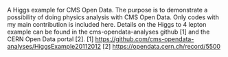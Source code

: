 A Higgs example for CMS Open Data.
The purpose is to demonstrate a possibility of doing physics analysis with CMS Open Data.
Only codes with my main contribution is included here.
Details on the Higgs to 4 lepton example can be found in the cms-opendata-analyses github [1] and the CERN Open Data portal [2].
[1] https://github.com/cms-opendata-analyses/HiggsExample20112012
[2] https://opendata.cern.ch/record/5500
